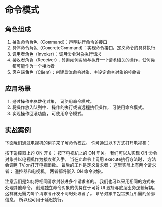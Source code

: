 # 命令模式
## 角色组成
1. 抽象命令角色（Command）：声明执行命令的接口
2. 具体命令角色（ConcreteCommand）：实现命令接口，定义命令的具体执行
3. 调用者角色（Invoker）：调用命令对象执行请求
4. 接收者角色（Receiver）：知道如何实施与执行一个请求相关的操作，任何类都可能作为一个接收者
5. 客户端角色（Client）：创建具体命令对象，并设定命令对象的接收者

## 应用场景
1. 通过操作来参数化对象， 可使用命令模式。
2. 将操作放入队列中、 操作的执行或者远程执行操作， 可使用命令模式。
3. 实现操作回滚功能， 可使用命令模式。


## 实战案例
下面我们通过电视机的例子来了解命令模式。 你可通过以下方式打开电视机：

按下遥控器上的 ON 开关；
按下电视机上的 ON 开关。
我们可以从实现 ON 命令对象并以电视机作为接收者入手。 当在此命令上调用 execute执行方法时， 方法会调用 TV.on打开电视函数。 最后的工作是定义请求者： 这里实际上有两个请求者： 遥控器和电视机。 两者都将嵌入 ON 命令对象。

注意我们是如何将相同请求封装进多个请求者的。 我们也可以采用相同的方式来处理其他命令。 创建独立命令对象的优势在于可将 UI 逻辑与底层业务逻辑解耦。 这样就无需为每个请求者开发不同的处理者了。 命令对象中包含执行所需的全部信息， 所以也可用于延迟执行。